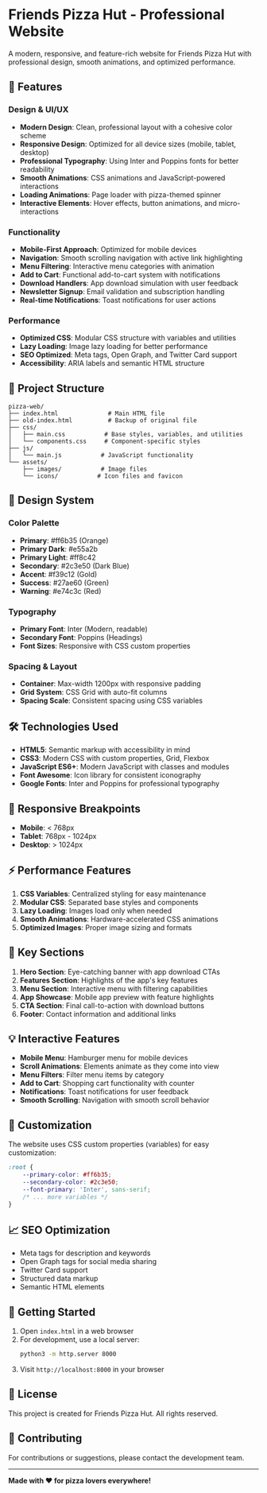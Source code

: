 # Friends Pizza Hut - Professional Website

A modern, responsive, and feature-rich website for Friends Pizza Hut with professional design, smooth animations, and optimized performance.

## 🚀 Features

### Design & UI/UX
- **Modern Design**: Clean, professional layout with a cohesive color scheme
- **Responsive Design**: Optimized for all device sizes (mobile, tablet, desktop)
- **Professional Typography**: Using Inter and Poppins fonts for better readability
- **Smooth Animations**: CSS animations and JavaScript-powered interactions
- **Loading Animations**: Page loader with pizza-themed spinner
- **Interactive Elements**: Hover effects, button animations, and micro-interactions

### Functionality
- **Mobile-First Approach**: Optimized for mobile devices
- **Navigation**: Smooth scrolling navigation with active link highlighting
- **Menu Filtering**: Interactive menu categories with animation
- **Add to Cart**: Functional add-to-cart system with notifications
- **Download Handlers**: App download simulation with user feedback
- **Newsletter Signup**: Email validation and subscription handling
- **Real-time Notifications**: Toast notifications for user actions

### Performance
- **Optimized CSS**: Modular CSS structure with variables and utilities
- **Lazy Loading**: Image lazy loading for better performance
- **SEO Optimized**: Meta tags, Open Graph, and Twitter Card support
- **Accessibility**: ARIA labels and semantic HTML structure

## 📁 Project Structure

```
pizza-web/
├── index.html              # Main HTML file
├── old-index.html          # Backup of original file
├── css/
│   ├── main.css           # Base styles, variables, and utilities
│   └── components.css     # Component-specific styles
├── js/
│   └── main.js           # JavaScript functionality
└── assets/
    ├── images/           # Image files
    └── icons/           # Icon files and favicon
```

## 🎨 Design System

### Color Palette
- **Primary**: #ff6b35 (Orange)
- **Primary Dark**: #e55a2b
- **Primary Light**: #ff8c42
- **Secondary**: #2c3e50 (Dark Blue)
- **Accent**: #f39c12 (Gold)
- **Success**: #27ae60 (Green)
- **Warning**: #e74c3c (Red)

### Typography
- **Primary Font**: Inter (Modern, readable)
- **Secondary Font**: Poppins (Headings)
- **Font Sizes**: Responsive with CSS custom properties

### Spacing & Layout
- **Container**: Max-width 1200px with responsive padding
- **Grid System**: CSS Grid with auto-fit columns
- **Spacing Scale**: Consistent spacing using CSS variables

## 🛠️ Technologies Used

- **HTML5**: Semantic markup with accessibility in mind
- **CSS3**: Modern CSS with custom properties, Grid, Flexbox
- **JavaScript ES6+**: Modern JavaScript with classes and modules
- **Font Awesome**: Icon library for consistent iconography
- **Google Fonts**: Inter and Poppins for professional typography

## 📱 Responsive Breakpoints

- **Mobile**: < 768px
- **Tablet**: 768px - 1024px
- **Desktop**: > 1024px

## ⚡ Performance Features

1. **CSS Variables**: Centralized styling for easy maintenance
2. **Modular CSS**: Separated base styles and components
3. **Lazy Loading**: Images load only when needed
4. **Smooth Animations**: Hardware-accelerated CSS animations
5. **Optimized Images**: Proper image sizing and formats

## 🎯 Key Sections

1. **Hero Section**: Eye-catching banner with app download CTAs
2. **Features Section**: Highlights of the app's key features
3. **Menu Section**: Interactive menu with filtering capabilities
4. **App Showcase**: Mobile app preview with feature highlights
5. **CTA Section**: Final call-to-action with download buttons
6. **Footer**: Contact information and additional links

## 💡 Interactive Features

- **Mobile Menu**: Hamburger menu for mobile devices
- **Scroll Animations**: Elements animate as they come into view
- **Menu Filters**: Filter menu items by category
- **Add to Cart**: Shopping cart functionality with counter
- **Notifications**: Toast notifications for user feedback
- **Smooth Scrolling**: Navigation with smooth scroll behavior

## 🔧 Customization

The website uses CSS custom properties (variables) for easy customization:

```css
:root {
    --primary-color: #ff6b35;
    --secondary-color: #2c3e50;
    --font-primary: 'Inter', sans-serif;
    /* ... more variables */
}
```

## 📈 SEO Optimization

- Meta tags for description and keywords
- Open Graph tags for social media sharing
- Twitter Card support
- Structured data markup
- Semantic HTML elements

## 🚀 Getting Started

1. Open `index.html` in a web browser
2. For development, use a local server:
   ```bash
   python3 -m http.server 8000
   ```
3. Visit `http://localhost:8000` in your browser

## 📝 License

This project is created for Friends Pizza Hut. All rights reserved.

## 🤝 Contributing

For contributions or suggestions, please contact the development team.

---

**Made with ❤️ for pizza lovers everywhere!**

